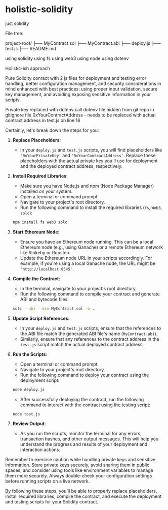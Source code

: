 # holistic-solidity
just solidity

File tree:

project-root/
├── MyContract.sol
├── MyContract.abi
├── deploy.js
├── test.js
├── README.md

using solidity
using fs
using web3
using node
using dotenv

Holistic-ish approach

Pure Solidity conract
with 2 js files for deployment and testing
error handling, better configuration management, and security considerations in mind
enhanced with best practices: using proper input validation, secure key management, and avoiding exposing sensitive information in your scripts.

Private key replaced with dotenv call
dotenv file hidden from git repo in gitignore file 
0xYourContractAddress - needs to be replaced with actual contract address in test.js on line 16

Certainly, let's break down the steps for you:

1. **Replace Placeholders**:
   - In your `deploy.js` and `test.js` scripts, you will find placeholders like `'0xYourPrivateKey'` and `'0xYourContractAddress'`. Replace these placeholders with the actual private key you'll use for deployment and the deployed contract address, respectively.

2. **Install Required Libraries**:
   - Make sure you have Node.js and npm (Node Package Manager) installed on your system.
   - Open a terminal or command prompt.
   - Navigate to your project's root directory.
   - Run the following command to install the required libraries (`fs`, `Web3`, `solc`):

   ```sh
   npm install fs web3 solc
   ```

3. **Start Ethereum Node**:
   - Ensure you have an Ethereum node running. This can be a local Ethereum node (e.g., using Ganache) or a remote Ethereum network like Rinkeby or Ropsten.
   - Update the Ethereum node URL in your scripts accordingly. For example, if you're using a local Ganache node, the URL might be `'http://localhost:8545'`.

4. **Compile the Contract**:
   - In the terminal, navigate to your project's root directory.
   - Run the following command to compile your contract and generate ABI and bytecode files:

   ```sh
   solc --abi --bin MyContract.sol -o .
   ```

5. **Update Script References**:
   - In your `deploy.js` and `test.js` scripts, ensure that the references to the ABI file match the generated ABI file's name (`MyContract.abi`).
   - Similarly, ensure that any references to the contract address in the `test.js` script match the actual deployed contract address.

6. **Run the Scripts**:
   - Open a terminal or command prompt.
   - Navigate to your project's root directory.
   - Run the following command to deploy your contract using the deployment script:

   ```sh
   node deploy.js
   ```

   - After successfully deploying the contract, run the following command to interact with the contract using the testing script:

   ```sh
   node test.js
   ```

7. **Review Output**:
   - As you run the scripts, monitor the terminal for any errors, transaction hashes, and other output messages. This will help you understand the progress and results of your deployment and interaction actions.

Remember to exercise caution while handling private keys and sensitive information. Store private keys securely, avoid sharing them in public spaces, and consider using tools like environment variables to manage them more securely. Always double-check your configuration settings before running scripts on a live network.

By following these steps, you'll be able to properly replace placeholders, install required libraries, compile the contract, and execute the deployment and testing scripts for your Solidity contract.

